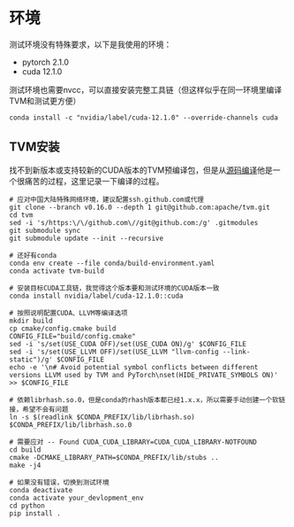 

# 环境

测试环境没有特殊要求，以下是我使用的环境：
- pytorch 2.1.0
- cuda 12.1.0

测试环境也需要nvcc，可以直接安装完整工具链（但这样似乎在同一环境里编译TVM和测试更方便）
```shell
conda install -c "nvidia/label/cuda-12.1.0" --override-channels cuda
```

## TVM安装

找不到新版本或支持较新的CUDA版本的TVM预编译包，但是从[源码编译](https://tvm.apache.org/docs/install/from_source.html)他是一个很痛苦的过程，这里记录一下编译的过程。

```shell
# 应对中国大陆特殊网络环境，建议配置ssh.github.com或代理
git clone --branch v0.16.0 --depth 1 git@github.com:apache/tvm.git
cd tvm
sed -i 's/https:\/\/github.com\//git@github.com:/g' .gitmodules
git submodule sync
git submodule update --init --recursive

# 还好有conda
conda env create --file conda/build-environment.yaml
conda activate tvm-build

# 安装目标CUDA工具链，我觉得这个版本要和测试环境的CUDA版本一致
conda install nvidia/label/cuda-12.1.0::cuda

# 按照说明配置CUDA、LLVM等编译选项
mkdir build
cp cmake/config.cmake build
CONFIG_FILE="build/config.cmake"
sed -i 's/set(USE_CUDA OFF)/set(USE_CUDA ON)/g' $CONFIG_FILE
sed -i 's/set(USE_LLVM OFF)/set(USE_LLVM "llvm-config --link-static")/g' $CONFIG_FILE
echo -e '\n# Avoid potential symbol conflicts between different versions LLVM used by TVM and PyTorch\nset(HIDE_PRIVATE_SYMBOLS ON)' >> $CONFIG_FILE

# 依赖librhash.so.0，但是conda的rhash版本都已经1.x.x，所以需要手动创建一个软链接，希望不会有问题
ln -s $(readlink $CONDA_PREFIX/lib/librhash.so) $CONDA_PREFIX/lib/librhash.so.0

# 需要应对 -- Found CUDA_CUDA_LIBRARY=CUDA_CUDA_LIBRARY-NOTFOUND
cd build
cmake -DCMAKE_LIBRARY_PATH=$CONDA_PREFIX/lib/stubs ..
make -j4

# 如果没有错误，切换到测试环境
conda deactivate
conda activate your_devlopment_env
cd python
pip install .
```